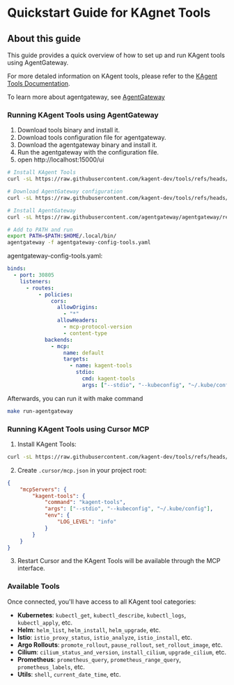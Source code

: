 
# Quickstart Guide for KAgnet Tools

## About this guide

This guide provides a quick overview of how to set up and run KAgent tools using AgentGateway.

For more detaled information on KAgent tools, please refer to the [KAgent Tools Documentation](https://kagent.dev/tools).

To learn more about agentgateway, see [AgentGateway](https://agentgateway.dev/docs/about/)

### Running KAgent Tools using AgentGateway

1. Download tools binary and install it.
2. Download tools configuration file for agentgateway.
3. Download the agentgateway binary and install it.
4. Run the agentgateway with the configuration file.
5. open http://localhost:15000/ui

```bash
# Install KAgent Tools
curl -sL https://raw.githubusercontent.com/kagent-dev/tools/refs/heads/main/scripts/install.sh | bash

# Download AgentGateway configuration
curl -sL https://raw.githubusercontent.com/kagent-dev/tools/refs/heads/main/scripts/agentgateway-config-tools.yaml -o agentgateway-config-tools.yaml

# Install AgentGateway
curl -sL https://raw.githubusercontent.com/agentgateway/agentgateway/refs/heads/main/common/scripts/get-agentproxy | bash

# Add to PATH and run
export PATH=$PATH:$HOME/.local/bin/
agentgateway -f agentgateway-config-tools.yaml
```

agentgateway-config-tools.yaml:
```yaml
binds:
  - port: 30805
    listeners:
      - routes:
          - policies:
              cors:
                allowOrigins:
                  - "*"
                allowHeaders:
                  - mcp-protocol-version
                  - content-type
            backends:
              - mcp:
                  name: default
                  targets:
                    - name: kagent-tools
                      stdio:
                        cmd: kagent-tools
                        args: ["--stdio", "--kubeconfig", "~/.kube/config"]
```
Afterwards, you can run it with make command 
```bash
make run-agentgateway
```

### Running KAgent Tools using Cursor MCP

1. Install KAgent Tools:
```bash
curl -sL https://raw.githubusercontent.com/kagent-dev/tools/refs/heads/main/scripts/install.sh | bash
```

2. Create `.cursor/mcp.json` in your project root:

```json
{
    "mcpServers": {
        "kagent-tools": {
            "command": "kagent-tools",
            "args": ["--stdio", "--kubeconfig", "~/.kube/config"],
            "env": {
                "LOG_LEVEL": "info"
            }
        }
    }
}
```

3. Restart Cursor and the KAgent Tools will be available through the MCP interface.

### Available Tools

Once connected, you'll have access to all KAgent tool categories:
- **Kubernetes**: `kubectl_get`, `kubectl_describe`, `kubectl_logs`, `kubectl_apply`, etc.
- **Helm**: `helm_list`, `helm_install`, `helm_upgrade`, etc.
- **Istio**: `istio_proxy_status`, `istio_analyze`, `istio_install`, etc.
- **Argo Rollouts**: `promote_rollout`, `pause_rollout`, `set_rollout_image`, etc.
- **Cilium**: `cilium_status_and_version`, `install_cilium`, `upgrade_cilium`, etc.
- **Prometheus**: `prometheus_query`, `prometheus_range_query`, `prometheus_labels`, etc.
- **Utils**: `shell`, `current_date_time`, etc.



